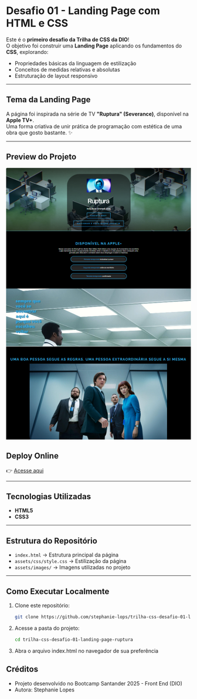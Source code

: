 # Desafio 01 - Landing Page com HTML e CSS

Este é o **primeiro desafio da Trilha de CSS da DIO**!  
O objetivo foi construir uma **Landing Page** aplicando os fundamentos do **CSS**, explorando:

- Propriedades básicas da linguagem de estilização  
- Conceitos de medidas relativas e absolutas  
- Estruturação de layout responsivo  
---

## Tema da Landing Page
A página foi inspirada na série de TV **"Ruptura" (Severance)**, disponível na **Apple TV+**.  
Uma forma criativa de unir prática de programação com estética de uma obra que gosto bastante. ✨

---
## Preview do Projeto
![Preview da Página](assets/images/preview-ruptura.png)

## Deploy Online
👉 [Acesse aqui](https://trilha-css-desafio-01-landing-page-ruptura.vercel.app/)

---

## Tecnologias Utilizadas
- **HTML5**  
- **CSS3**  

---

## Estrutura do Repositório
- `index.html` → Estrutura principal da página  
- `assets/css/style.css` → Estilização da página  
- `assets/images/` → Imagens utilizadas no projeto  

---

## Como Executar Localmente
1. Clone este repositório:
   ```bash
   git clone https://github.com/stephanie-lops/trilha-css-desafio-01-landing-page-ruptura.git

2. Acesse a pasta do projeto:
   ```bash
   cd trilha-css-desafio-01-landing-page-ruptura

3. Abra o arquivo index.html no navegador de sua preferência

## Créditos

- Projeto desenvolvido no Bootcamp Santander 2025 - Front End (DIO)
- Autora: Stephanie Lopes
